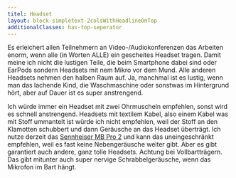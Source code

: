 ```yaml
---
titel: Headset
layout: block-simpletext-2colsWithHeadlineOnTop
additionalClasses: has-top-seperator
---
```


Es erleichert allen Teilnehmern an Video-/Audiokonferenzen das Arbeiten enorm, wenn alle (in Worten ALLE) ein gescheites Headset tragen. Damit meine ich nicht die lustigen Teile, die beim Smartphone dabei sind oder EarPods sondern Headsets mit nem Mikro vor dem Mund. Alle anderen Headsets nehmen den halben Raum auf. Ja, manchmal ist es lustig, wenn man das lachende Kind, die Waschmaschine oder sonstwas im Hintergrund hört, aber auf Dauer ist es super anstrengend.  

<!--more-->

Ich würde immer ein Headset mit zwei Ohrmuscheln empfehlen, sonst wird es schnell anstrengend. Headsets mit textilem Kabel, also einem Kabel was mit Stoff ummantelt ist würde ich nicht empfehlen, weil der Stoff an den Klamotten schubbert und dann Geräusche an das Headset überträgt. Ich nutze derzeit das [Sennheiser MB Pro 2](https://www.onedirect.de/sennheiser-mb-pro-2) und kann das uneingeschränkt empfehlen, weil es fast keine Nebengeräusche weiter gibt. Aber es gibt garantiert auch andere, ganz tolle Headsets. Achtung bei Vollbartträgern. Das gibt mitunter auch super nervige Schrabbelgeräusche, wenn das Mikrofon im Bart hängt.

